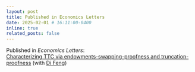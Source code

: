 ```yaml
---
layout: post
title: Published in Economics Letters
date: 2025-02-01 # 16:11:00-0400
inline: true
related_posts: false
---
```


Published in *Economics Letters*:\
[Characterizing TTC via endowments-swapping-proofness and truncation-proofness](https://jacobcoreno.github.io/assets/pdf/Characterizing_TTC_through_endowments-swapping-proofness.pdf) (with [Di Feng](https://dfengecon.github.io/))

